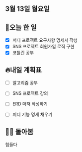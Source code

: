 ## 3월 13일 월요일

## 📝오늘 한 일

- [X] 퍼디 프로젝트 요구사항 명세서 작성
- [X] SNS 프로젝트 회원가입 로직 구현
- [X] 코틀린 공부

## 🔥내일 계획표

- [ ] 알고리즘 공부
- [ ] SNS 프로젝트 강의
- [ ] ERD 마저 작성하기
- [ ] 퍼디 기능 명세 채우기


## 💁‍♂️ 돌아봄

힘들다
